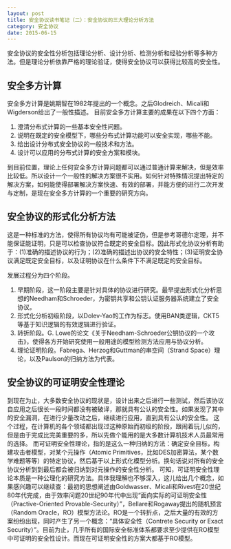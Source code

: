 ```yaml
---
layout: post
title: 安全协议读书笔记（二）：安全协议的三大理论分析方法
category: 安全协议
date: 2015-06-15
---
```


安全协议的安全性分析包括理论分析、设计分析、检测分析和经验分析等多种方法。但是理论分析依靠严格的理论验证，使得安全协议可以获得比较高的安全性。
<!-- more -->

## 安全多方计算 #

安全多方计算是姚期智在1982年提出的一个概念。之后Glodreich、Micali和Wigderson给出了一般性描述。
目前安全多方计算主要的成果在以下四个方面：

1. 澄清分布式计算的一些基本安全性问题。
2. 说明在既定的安全模型下，哪些分布式计算功能可以安全实现，哪些不能。
3. 给出设计分布式安全协议的一般技术和方法。
4. 设计可以应用的分布式计算的安全方案和模块。

到目前位置，理论上任何安全多方计算问题都可以通过普通计算来解决，但是效率比较低。所以设计一个一般性的解决方案很不实用。如何针对特殊情况提出特定的解决方案，如何能使得部署解决方案快速、有效的部署，并能方便的进行二次开发与定制，是现在安全多方计算的一个重要的研究方向。

## 安全协议的形式化分析方法 #

这是一种标准的方法，使得所有协议均有可能被证伪，但是参考哥德尔定理，并不能保证能证明，只是可以检查协议符合既定的安全目标。因此形式化协议分析有助于：(1)准确的描述协议的行为；(2)准确的描述出协议的安全特性；(3)证明安全协议满足既定安全目标，以及证明协议在什么条件下不满足既定的安全目标。

发展过程分为四个阶段。

1. 早期阶段，这一阶段主要是针对具体的协议进行研究。最早提出形式化分析思想的Needham和Schroeder，为密钥共享和公钥认证服务器系统建立了安全协议。
2. 形式化分析初级阶段，以Dolev-Yao的工作为标志。使用BAN类逻辑，CKT5等基于知识逻辑的有效逻辑进行验证。
3. 转折阶段。G. Lowe的论文《关于Needham-Schroeder公钥协议的一个攻击》，使得各方开始研究使用一般用途的模型检测方法应用与协议分析。
4. 理论证明阶段。Fabrega、Herzog和Guttman的串空间（Strand Space）理论，以及Paulson的归纳方法为代表。

## 安全协议的可证明安全性理论 #

到现在为止，大多数安全协议的现状是，设计出来之后进行一些测试，然后该协议自应用之后很长一段时间都没有被破译，那就具有公认的安全性。如果发现了其中的安全漏洞，在进行少量改动之后，继续进行应用，直到具有公认的安全性。
这个过程，在计算机的各个领域都出现过这种原始而初级的阶段，跟闹着玩儿似的，但是由于完成比完美重要的多，所以先做个能用的是大多数计算机技术人员最常用的选择。
而可证明安全性理论，指的是这么一种归纳的方法：确定安全目标，构建攻击者模型，对某个元操作（Atomic Primitives，比如DES加密算法，某个数学难题等等）的特定协议，然后基于以上形式化模型分析。换句话说对所有的安全协议分析到到最后都会被归纳到对元操作的安全性分析。
可知，可证明安全性理论本质是一种公理化的研究方法。具体我理解也不够深入，这儿给出几个概念，如果感兴趣可以继续查：最初的思想阐述由Goldwasser、Micali和Rivest在20世纪80年代完成，由于效率问题20世纪90年代中出现“面向实际的可证明安全性（Practive-Oriented Provable-Security）”，Bellare和Rogaway提出的随机预言（Random Oracle，RO）模型方法论。RO是一个转折点，之后大量的有效的方案纷纷出现，同时产生了另一个概念：“具体安全性（Contrete Security or Exact Security）”。目前为止，几乎所有的国际安全标准体系都要求至少提供在RO模型中可证明的安全性设计。而现在可证明安全性的方案大都基于RO模型。

